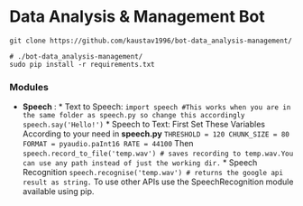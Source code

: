 # Data Analysis & Management Bot
```
git clone https://github.com/kaustav1996/bot-data_analysis-management/
```
```
# ./bot-data_analysis-management/
sudo pip install -r requirements.txt
```
### Modules
* **Speech** :
            * Text to Speech:
               ```
               import speech #This works when you are in the same folder as speech.py so change this accordingly
               speech.say('Hello!')
               ```
            * Speech to Text:
                 First Set These Variables According to your need in **speech.py**
                 ```
                  THRESHOLD = 120
                  CHUNK_SIZE = 80
                  FORMAT = pyaudio.paInt16
                  RATE = 44100
                 ```
                 Then
                 ```
                 speech.record_to_file('temp.wav') # saves recording to temp.wav.You can use any path instead of just the working dir.
                 ```
            * Speech Recognition
               ```
               speech.recognise('temp.wav') # returns the google api result as string.
               ```
               To use other APIs use the SpeechRecognition module available using pip.
